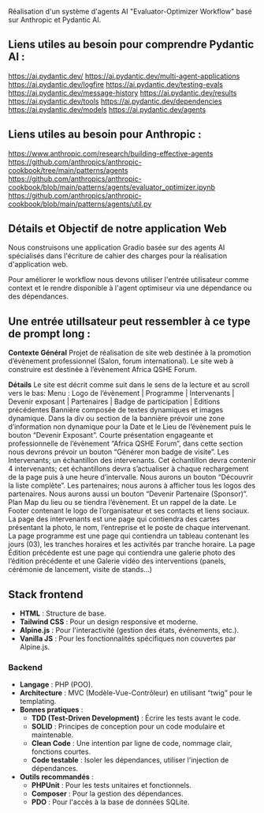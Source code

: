 Réalisation d'un système d'agents AI "Evaluator-Optimizer Workflow" basé sur Anthropic et Pydantic AI.

## Liens utiles au besoin pour comprendre Pydantic AI :

https://ai.pydantic.dev/
https://ai.pydantic.dev/multi-agent-applications
https://ai.pydantic.dev/logfire
https://ai.pydantic.dev/testing-evals
https://ai.pydantic.dev/message-history
https://ai.pydantic.dev/results
https://ai.pydantic.dev/tools
https://ai.pydantic.dev/dependencies
https://ai.pydantic.dev/models
https://ai.pydantic.dev/agents

## Liens utiles au besoin pour Anthropic :

https://www.anthropic.com/research/building-effective-agents
https://github.com/anthropics/anthropic-cookbook/tree/main/patterns/agents
https://github.com/anthropics/anthropic-cookbook/blob/main/patterns/agents/evaluator_optimizer.ipynb
https://github.com/anthropics/anthropic-cookbook/blob/main/patterns/agents/util.py

## Détails et Objectif de notre application Web

Nous construisons une application Gradio basée sur des agents AI spécialisés dans l'écriture de cahier des charges pour la réalisation d'application web.

Pour améliorer le workflow nous devons utiliser l'entrée utilisateur comme context et le rendre disponible à l'agent optimiseur via une dépendance ou des dépendances.

## Une entrée utilIsateur peut ressembler à ce type de prompt long :

**Contexte Général**
Projet de réalisation de site web destinée à la promotion d’évènement professionnel (Salon, forum international). Le site web à construire est destinée à l’évènement Africa QSHE Forum.

**Détails**
Le site est décrit comme suit dans le sens de la lecture et au scroll vers le bas:
Menu : Logo de l’évènement | Programme | Intervenants | Devenir exposant | Partenaires | Badge de participation | Editions précédentes
Bannière composée de textes dynamiques et images dynamique. Dans la div ou section de la bannière prévoir une zone d’information non dynamique pour la Date et le Lieu de l’évènement puis le bouton “Devenir Exposant”.
Courte présentation engageante et professionnelle de l’évènement “Africa QSHE Forum”, dans cette section nous devrons prévoir un bouton “Générer mon badge de visite”.
Les Intervenants; un échantillon des intervenants. Cet échantillon devra contenir 4 intervenants; cet échantillons devra s’actualiser à chaque rechargement de la page puis à une heure d’intervalle. Nous aurons un bouton “Découvrir la liste complète”.
Les partenaires; nous aurons à afficher tous les logos des partenaires. Nous aurons aussi un bouton “Devenir Partenaire (Sponsor)”.
Plan Map du lieu ou se tiendra l’évènement. Et un rappel de la date.
Le Footer contenant le logo de l’organisateur et ses contacts et liens sociaux.
La page des intervenants est une page qui contiendra des cartes présentant la photo, le nom, l’entreprise et le poste de chaque intervenant.
La page programme est une page qui contiendra un tableau contenant les jours (03), les tranches horaires et les activités par tranche horaire.
La page Édition précédente est une page qui contiendra une galerie photo des l’édition précédente et une Galerie vidéo des interventions (panels, cérémonie de lancement, visite de stands…)

## **Stack frontend**

- **HTML** : Structure de base.
- **Tailwind CSS** : Pour un design responsive et moderne.
- **Alpine.js** : Pour l'interactivité (gestion des états, événements, etc.).
- **Vanilla JS** : Pour les fonctionnalités spécifiques non couvertes par Alpine.js.

### **Backend**

- **Langage** : PHP (POO).
- **Architecture** : MVC (Modèle-Vue-Contrôleur) en utilisant “twig” pour le templating.
- **Bonnes pratiques** :
  - **TDD (Test-Driven Development)** : Écrire les tests avant le code.
  - **SOLID** : Principes de conception pour un code modulaire et maintenable.
  - **Clean Code** : Une intention par ligne de code, nommage clair, fonctions courtes.
  - **Code testable** : Isoler les dépendances, utiliser l'injection de dépendances.
- **Outils recommandés** :
  - **PHPUnit** : Pour les tests unitaires et fonctionnels.
  - **Composer** : Pour la gestion des dépendances.
  - **PDO** : Pour l'accès à la base de données SQLite.
